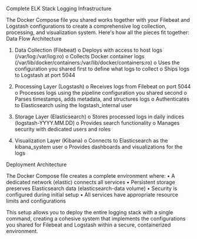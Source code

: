 Complete ELK Stack Logging Infrastructure

The Docker Compose file you shared works together with your Filebeat and Logstash configurations to create a comprehensive log collection, processing, and visualization system. Here's how all the pieces fit together:
Data Flow Architecture
1.	Data Collection (Filebeat)
o	Deploys with access to host logs (/var/log:/var/log:ro)
o	Collects Docker container logs (/var/lib/docker/containers:/var/lib/docker/containers:ro)
o	Uses the configuration you shared first to define what logs to collect
o	Ships logs to Logstash at port 5044

2.	Processing Layer (Logstash)
o	Receives logs from Filebeat on port 5044
o	Processes logs using the pipeline configuration you shared second
o	Parses timestamps, adds metadata, and structures logs
o	Authenticates to Elasticsearch using the logstash_internal user

3.	Storage Layer (Elasticsearch)
o	Stores processed logs in daily indices (logstash-YYYY.MM.DD)
o	Provides search functionality
o	Manages security with dedicated users and roles

4.	Visualization Layer (Kibana)
o	Connects to Elasticsearch as the kibana_system user
o	Provides dashboards and visualizations for the logs

Deployment Architecture

The Docker Compose file creates a complete environment where:
•	A dedicated network (elastic) connects all services
•	Persistent storage preserves Elasticsearch data (elasticsearch-data volume)
•	Security is configured during initial setup
•	All services have appropriate resource limits and configurations

This setup allows you to deploy the entire logging stack with a single command, creating a cohesive system that implements the configurations you shared for Filebeat and Logstash within a secure, containerized environment.

